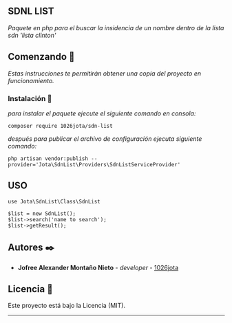 ## SDNL LIST

_Paquete en php para el buscar la insidencia de un nombre dentro de la lista sdn 'lista clinton'_

## Comenzando 🚀

_Estas instrucciones te permitirán obtener una copia del proyecto en funcionamiento._


### Instalación 🔧

_para instalar el paquete ejecute el siguiente comando en consola:_

```
composer require 1026jota/sdn-list
```

_después para publicar el archivo de configuración ejecuta siguiente comando:_

```
php artisan vendor:publish --provider='Jota\SdnList\Providers\SdnListServiceProvider'
```
## USO

```
use Jota\SdnList\Class\SdnList

$list = new SdnList();
$list->search('name to search');
$list->getResult();

```

## Autores ✒️

* **Jofree Alexander Montaño Nieto** - *developer* - [1026jota](https://github.com/1026jota)

## Licencia 📄

Este proyecto está bajo la Licencia (MIT).

---